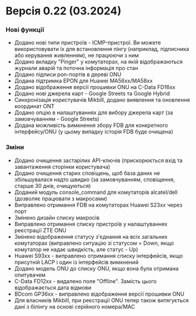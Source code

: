 # Версія 0.22 (03.2024)
 
### Нові функції
- Додано нові типи пристроїв - ICMP-пристрої. Ви можете використовувати їх для встановлення пінгу (наприклад, підписника або керування живленням), не працюючи з ним
- Додано вкладку "Pinger" у комутаторах, на якій відображаються журнали аварій та поточна інформація про стан
- Додано підписи pon-портів в дереві ONU
- Додана підтримка EPON для Huawei MA56xx/MA58xx
- Додано відображення версії прошивки ONU на C-Data FD16xx
- Додано нові джерела карт - Google Streets та Google Hybrid
- Синхронізація користувачів Mikbill, додано виявлення та оновлення координат ONT
- Додано опцію в налаштуваннях для вибору джерела карт (за замовчуванням - Google Streets)
- Додана можливість вимкнення збору FDB для конкретного інтерфейсу/ONU (у цьому випадку історія FDB буде очищена)

### Зміни
- Додано очищення застарілих API-ключів (прискорюється вхід та завантаження сторінки користувача)
- Додано очищення старих сповіщень, щоб база даних не збільшувалася надто швидко (за замовчуванням, сповіщення, старше 30 днів, очищуються)
- Доданий модуль console_command для комутаторів alcatel/dell (дозволяє працювати з макросами)
- Виправлено отримання FDB на комутаторах Huawei S23xx через порт
- Змінено дизайн списку макросів
- Виправлено отримання списку пристроїв у налаштуваннях реєстрації ZTE ONU
- Змінено відображення статусу з'єднання на всіх загальних комутаторах (виправлено ситуацію зі статусом = Down, якщо комутатор не надає швидкість, але статус - Up)
- Huawei S93xx - виправлено отримання списку інтерфейсів, якщо присутній LACP і один із інтерфейсів вимкнений
- Додано модель ONU до списку ONU, якщо вона була отримана опитувачем
- C-Data FD12xx - видалено поле "Offline". Замість цього відображається дата відмови
- BDcom GP36xx - виправлено відображення версії прошивки ONU
- Для власників Mikbill, при реєстрації ONU тепер також витягується дані з білінгу на основі серійного номера/MAC

